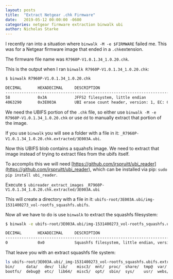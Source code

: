 ```yaml
---
layout: posts
title:  "Extract Netgear .chk Firmware"
date:   2019-05-12 00:00:00 -0600
categories: netgear firmware extraction binwalk ubi
author: Nicholas Starke
---
```


I recently ran into a situation where `binwalk -M -e $FIRMWARE` failed me.  This was for a Netgear firmware image that ended in a `.chk`extension.

The firmware file name was `R7960P-V1.0.1.34_1.0.20.chk`.

This is the output when I ran `binwalk R7960P-V1.0.1.34_1.0.20.chk`:

```bash
$ binwalk R7960P-V1.0.1.34_1.0.20.chk

DECIMAL       HEXADECIMAL     DESCRIPTION
--------------------------------------------------------------------------------
58            0x3A            JFFS2 filesystem, little endian
4063290       0x3E003A        UBI erase count header, version: 1, EC: 0x0, VID header offset: 0x800, data offset: 0x1000

```

We need the UBIFS portion of the `.chk` file, so either use `binwalk -M -e R7960P-V1.0.1.34_1.0.20.chk` or use `dd` to manually extract that portion of the image.

If you use `binwalk` you will see a folder with a file in it: `_R7960P-V1.0.1.34_1.0.20.chk.extracted/3E003A.ubi`.

Now this UBIFS blob contains a squahsfs image.  We need to extract that image instead of trying to extract files from the ubifs itself.

To accomplis this we will need [https://github.com/jrspruitt/ubi_reader](https://github.com/jrspruitt/ubi_reader), which can be installed via pip: `sudo pip install ubi_reader`.

Execute `$ ubireader_extract_images _R7960P-V1.0.1.34_1.0.20.chk.extracted/3E003A.ubi`

This will create a directory with a file in it: `ubifs-root/3E003A.ubi/img-1531400273_vol-rootfs_squashfs.ubifs`.

Now all we have to do is use `binwalk` to extract the squashfs filesystem:

```bash
$ binwalk -e ubifs-root/3E003A.ubi/img-1531400273_vol-rootfs_squashfs.ubifs

DECIMAL       HEXADECIMAL     DESCRIPTION
--------------------------------------------------------------------------------
0             0x0             Squashfs filesystem, little endian, version 4.0, compression:xz, size: 36995096 bytes, 2192 inodes, blocksize: 131072 bytes, created: 2019-02-24 22:58:06

```

That leave you with an extract squashfs file system:

```bash
ls ubifs-root/3E003A.ubi/_img-1531400273_vol-rootfs_squashfs.ubifs.extracted/squashfs-root 
bin/     data/   dev/  lib/    misc3/  mnt/  proc/  share/  tmp@  var/   www/
bootfs/  debug@  etc/  lib64/  misc5/  opt/  sbin/  sys/    usr/  webs/
```